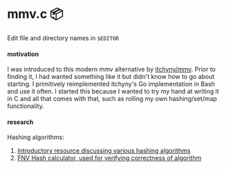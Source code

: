# mmv.c 📦

Edit file and directory names in `$EDITOR`


#### motivation
I was introduced to this modern mmv alternative by [itchyny/mmv](https://github.com/itchyny/mmv). Prior to finding it, I had wanted something like it but didn't know how to go about starting. I primitively reimplemented itchyny's Go implementation in Bash and use it often. I started this because I wanted to try my hand at writing it in C and all that comes with that, such as rolling my own hashing/set/map functionality.


#### research

Hashing algorithms:

1. [Introductory resource discussing various hashing algorithms](https://softwareengineering.stackexchange.com/questions/49550/which-hashing-algorithm-is-best-for-uniqueness-and-speed)
2. [FNV Hash calculator, used for verifying correctness of algorithm](https://fnvhash.github.io/fnv-calculator-online/)
